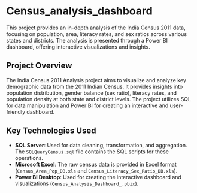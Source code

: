 # Census_analysis_dashboard


This project provides an in-depth analysis of the India Census 2011 data, focusing on population, area, literacy rates, and sex ratios across various states and districts. The analysis is presented through a Power BI dashboard, offering interactive visualizations and insights.

## Project Overview

The India Census 2011 Analysis project aims to visualize and analyze key demographic data from the 2011 Indian Census. It provides insights into population distribution, gender balance (sex ratio), literacy rates, and population density at both state and district levels. The project utilizes SQL for data manipulation and Power BI for creating an interactive and user-friendly dashboard.

## Key Technologies Used

* **SQL Server**: Used for data cleaning, transformation, and aggregation. The `SQLQueryCensus.sql` file contains the SQL scripts for these operations.
* **Microsoft Excel**: The raw census data is provided in Excel format (`Census_Area_Pop_DB.xls` and `Census_Literacy_Sex_Ratio_DB.xls`).
* **Power BI Desktop**: Used for creating the interactive dashboard and visualizations (`Census_Analysis_Dashboard_.pbix`).
